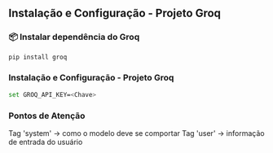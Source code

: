 ## Instalação e Configuração - Projeto Groq

### 📦 Instalar dependência do Groq
```bash
pip install groq
```

### Instalação e Configuração - Projeto Groq
```bash 
set GROQ_API_KEY=<Chave>
```

### Pontos de Atenção 
Tag 'system' -> como o modelo deve se comportar
Tag 'user' -> informação de entrada do usuário